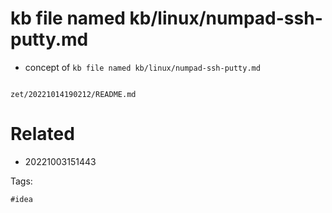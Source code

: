 # kb file named kb/linux/numpad-ssh-putty.md

- concept of `kb file named kb/linux/numpad-ssh-putty.md`

```
```

` zet/20221014190212/README.md `

# Related

- 20221003151443

Tags:

    #idea
